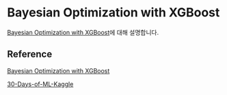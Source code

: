 # Bayesian Optimization with XGBoost

[Bayesian Optimization with XGBoost](https://www.kaggle.com/code/lucamassaron/tutorial-bayesian-optimization-with-xgboost)에 대해 설명합니다. 



## Reference 

[Bayesian Optimization with XGBoost](https://www.kaggle.com/code/lucamassaron/tutorial-bayesian-optimization-with-xgboost)

[30-Days-of-ML-Kaggle](https://github.com/rojaAchary/30-Days-of-ML-Kaggle)
